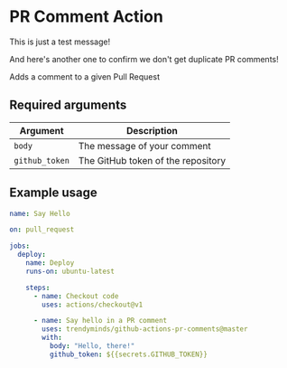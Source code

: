 # PR Comment Action

This is just a test message!

And here's another one to confirm we don't get duplicate PR comments!

Adds a comment to a given Pull Request

## Required arguments

| Argument        | Description                            |
|-----------------|----------------------------------------|
| `body`          | The message of your comment            |
| `github_token`  | The GitHub token of the repository     |

## Example usage

```yml
name: Say Hello

on: pull_request

jobs:
  deploy:
    name: Deploy
    runs-on: ubuntu-latest

    steps:
      - name: Checkout code
        uses: actions/checkout@v1

      - name: Say hello in a PR comment
        uses: trendyminds/github-actions-pr-comments@master
        with:
          body: "Hello, there!"
          github_token: ${{secrets.GITHUB_TOKEN}}
```
